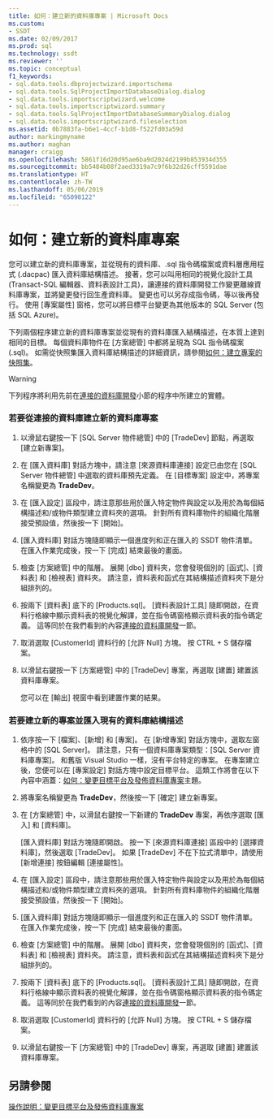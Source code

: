 ```yaml
---
title: 如何：建立新的資料庫專案 | Microsoft Docs
ms.custom:
- SSDT
ms.date: 02/09/2017
ms.prod: sql
ms.technology: ssdt
ms.reviewer: ''
ms.topic: conceptual
f1_keywords:
- sql.data.tools.dbprojectwizard.importschema
- sql.data.tools.SqlProjectImportDatabaseDialog.dialog
- sql.data.tools.importscriptwizard.welcome
- sql.data.tools.importscriptwizard.summary
- sql.data.tools.SqlProjectImportDatabaseSummaryDialog.dialog
- sql.data.tools.importscriptwizard.fileselection
ms.assetid: 0b7883fa-b6e1-4ccf-b1d8-f522fd03a59d
author: markingmyname
ms.author: maghan
manager: craigg
ms.openlocfilehash: 5861f16d20d95ae6ba9d2024d2199b853934d355
ms.sourcegitcommit: bb5484b08f2aed3319a7c9f6b32d26cff5591dae
ms.translationtype: HT
ms.contentlocale: zh-TW
ms.lasthandoff: 05/06/2019
ms.locfileid: "65098122"
---
```

# <a name="how-to-create-a-new-database-project"></a>如何：建立新的資料庫專案
您可以建立新的資料庫專案，並從現有的資料庫、.sql 指令碼檔案或資料層應用程式 (.dacpac) 匯入資料庫結構描述。 接著，您可以叫用相同的視覺化設計工具 (Transact\-SQL 編輯器、資料表設計工具)，讓連接的資料庫開發工作變更離線資料庫專案，並將變更發行回生產資料庫。 變更也可以另存成指令碼，等以後再發行。 使用 [專案屬性] 窗格，您可以將目標平台變更為其他版本的 SQL Server (包括 SQL Azure)。  
  
下列兩個程序建立新的資料庫專案並從現有的資料庫匯入結構描述，在本質上達到相同的目標。 每個資料庫物件在 [方案總管] 中都將呈現為 SQL 指令碼檔案 (.sql)。 如需從快照集匯入資料庫結構描述的詳細資訊，請參閱[如何：建立專案的快照集](../ssdt/how-to-create-a-snapshot-of-a-project.md)。  
  
> [!WARNING]  
> 下列程序將利用先前在[連接的資料庫開發](../ssdt/connected-database-development.md)小節的程序中所建立的實體。  
  
### <a name="to-create-a-new-database-project-off-a-connected-database"></a>若要從連接的資料庫建立新的資料庫專案  
  
1.  以滑鼠右鍵按一下 [SQL Server 物件總管] 中的 [TradeDev] 節點，再選取 [建立新專案]。  
  
2.  在 [匯入資料庫] 對話方塊中，請注意 [來源資料庫連接] 設定已由您在 [SQL Server 物件總管] 中選取的資料庫預先定義。 在 [目標專案] 設定中，將專案名稱變更為 **TradeDev**。  
  
3.  在 [匯入設定] 區段中，請注意那些用於匯入特定物件與設定以及用於為每個結構描述和/或物件類型建立資料夾的選項。 針對所有資料庫物件的組織化階層接受預設值，然後按一下 [開始]。  
  
4.  [匯入資料庫] 對話方塊隨即顯示一個進度列和正在匯入的 SSDT 物件清單。 在匯入作業完成後，按一下 [完成] 結束最後的畫面。  
  
5.  檢查 [方案總管] 中的階層。 展開 [dbo] 資料夾，您會發現個別的 [函式]、[資料表] 和 [檢視表] 資料夾。 請注意，資料表和函式在其結構描述資料夾下是分組排列的。  
  
6.  按兩下 [資料表] 底下的 [Products.sql]。 [資料表設計工具] 隨即開啟，在資料行格線中顯示資料表的視覺化解譯，並在指令碼窗格顯示資料表的指令碼定義。 這等同於在我們看到的內容[連接的資料庫開發](../ssdt/connected-database-development.md)一節。  
  
7.  取消選取 [CustomerId] 資料行的 [允許 Null] 方塊。 按 CTRL + S 儲存檔案。  
  
8.  以滑鼠右鍵按一下 [方案總管] 中的 [TradeDev] 專案，再選取 [建置] 建置該資料庫專案。  
  
    您可以在 [輸出] 視窗中看到建置作業的結果。  
  
### <a name="to-create-a-new-project-and-import-existing-database-schema"></a>若要建立新的專案並匯入現有的資料庫結構描述  
  
1.  依序按一下 [檔案]、[新增] 和 [專案]。 在 [新增專案] 對話方塊中，選取左窗格中的 [SQL Server]。 請注意，只有一個資料庫專案類型：[SQL Server 資料庫專案]。 和舊版 Visual Studio 一樣，沒有平台特定的專案。 在專案建立後，您便可以在 [專案設定] 對話方塊中設定目標平台。 這類工作將會在以下內容中涵蓋：[如何：變更目標平台及發佈資料庫專案](../ssdt/how-to-change-target-platform-and-publish-a-database-project.md)主題。  
  
2.  將專案名稱變更為 **TradeDev**，然後按一下 [確定] 建立新專案。  
  
3.  在 [方案總管] 中，以滑鼠右鍵按一下新建的 **TradeDev** 專案，再依序選取 [匯入] 和 [資料庫]。  
  
    [匯入資料庫] 對話方塊隨即開啟。 按一下 [來源資料庫連接] 區段中的 [選擇資料庫]，然後選取 [TradeDev]。 如果 [TradeDev] 不在下拉式清單中，請使用 [新增連接] 按鈕編輯 [連接屬性]。  
  
4.  在 [匯入設定] 區段中，請注意那些用於匯入特定物件與設定以及用於為每個結構描述和/或物件類型建立資料夾的選項。 針對所有資料庫物件的組織化階層接受預設值，然後按一下 [開始]。  
  
5.  [匯入資料庫] 對話方塊隨即顯示一個進度列和正在匯入的 SSDT 物件清單。 在匯入作業完成後，按一下 [完成] 結束最後的畫面。  
  
6.  檢查 [方案總管] 中的階層。 展開 [dbo] 資料夾，您會發現個別的 [函式]、[資料表] 和 [檢視表] 資料夾。 請注意，資料表和函式在其結構描述資料夾下是分組排列的。  
  
7.  按兩下 [資料表] 底下的 [Products.sql]。 [資料表設計工具] 隨即開啟，在資料行格線中顯示資料表的視覺化解譯，並在指令碼窗格顯示資料表的指令碼定義。 這等同於在我們看到的內容[連接的資料庫開發](../ssdt/connected-database-development.md)一節。  
  
8.  取消選取 [CustomerId] 資料行的 [允許 Null] 方塊。 按 CTRL + S 儲存檔案。  
  
9. 以滑鼠右鍵按一下 [方案總管] 中的 [TradeDev] 專案，再選取 [建置] 建置該資料庫專案。  
  
## <a name="see-also"></a>另請參閱  
[操作說明：變更目標平台及發佈資料庫專案](../ssdt/how-to-change-target-platform-and-publish-a-database-project.md)  
  
